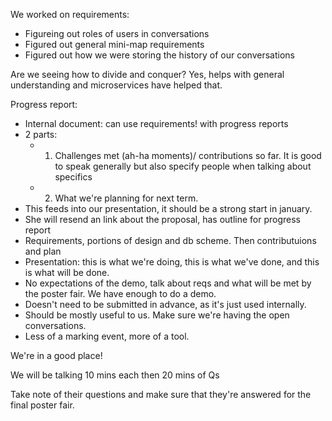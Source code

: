 We worked on requirements:
  * Figureing out roles of users in conversations
  * Figured out general mini-map requirements 
  * Figured out how we were storing the history of our conversations


Are we seeing how to divide and conquer? Yes, helps with general understanding and microservices have helped that.

Progress report:

  * Internal document: can use requirements! with progress reports
  * 2 parts: 
      * 1. Challenges met (ah-ha moments)/ contributions so far. It is good to speak generally but also specify people when talking about specifics
      * 2. What we're planning for next term.
  * This feeds into our presentation, it should be a strong start in january.
  * She will resend an link about the proposal, has outline for progress report
  * Requirements, portions of design and db scheme. Then contributuions and plan
  * Presentation: this is what we're doing, this is what we've done, and this is what will be done.
  * No expectations of the demo, talk about reqs and what will be met by the poster fair. We have enough to do a demo.
  * Doesn't need to be submitted in advance, as it's just used internally.
  * Should be mostly useful to us. Make sure we're having the open conversations.
  * Less of a marking event, more of a tool.

We're in a good place!

We will be talking 10 mins each then 20 mins of Qs

Take note of their questions and make sure that they're answered for the final poster fair.
